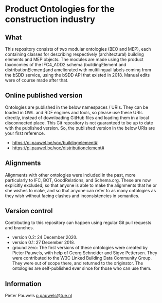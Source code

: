 # Product Ontologies for the construction industry

## What
This repository consists of two modular ontologies (BEO and MEP), each containing classes for describing respectively (architectural) building elements and MEP objects. The modules are made using the product taxonomies of the IFC4_ADD2 schema (buildingElement and distributionElement)and ameliorated with multilingual labels coming from the bSDD service, using the bSDD API that existed in 2018. Manual edits were of course made after that.

## Online published version
Ontologies are published in the below namespaces / URIs. They can be loaded in OWL and RDF engines and tools, so please use these URIs directly, instead of downloading GitHub files and loading them in a local disconnected place. This Git repository is not guaranteed to be up to date with the published version. So, the published version in the below URIs are your first reference.
- https://pi.pauwel.be/voc/buildingelement#
- https://pi.pauwel.be/voc/distributionelement#

## Alignments
Alignments with other ontologies were included in the past, more particularly to IFC, BOT, GoodRelations, and Schema.org. These are now explicitly excluded, so that anyone is able to make the alignments that he or she wishes to make, and so that anyone can refer to as many ontologies as they wish without facing clashes and inconsistencies in semantics.

## Version control
Contributing to this repository can happen using regular Git pull requests and branches.

- version 0.2: 24 December 2020.
- version 0.1: 27 December 2018.
- ground zero: The first versions of these ontologies were created by Pieter Pauwels, with help of Georg Schneider and Sigve Pettersen. They were contributed to the W3C Linked Building Data Community Group. They were out of scope there, and returned to the originator. The ontologies are self-published ever since for those who can use them.

## Information
Pieter Pauwels
p.pauwels@tue.nl

